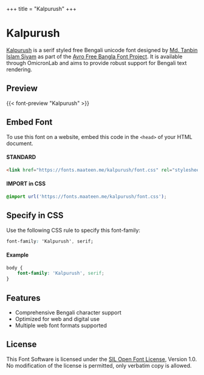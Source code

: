 +++
title = "Kalpurush"
+++

# Kalpurush

[Kalpurush](https://github.com/potasiyam/Kalpurush) is a serif styled free Bengali unicode font designed by [Md. Tanbin Islam Siyam](https://github.com/potasiyam) as part of the [Avro Free Bangla Font Project](http://www.omicronlab.com/). It is available through OmicronLab and aims to provide robust support for Bengali text rendering.

## Preview

{{< font-preview "Kalpurush" >}}

## Embed Font

To use this font on a website, embed this code in the `<head>` of your HTML document.

#### STANDARD

```html
<link href="https://fonts.maateen.me/kalpurush/font.css" rel="stylesheet">
```

#### IMPORT in CSS

```css
@import url('https://fonts.maateen.me/kalpurush/font.css');
```

## Specify in CSS

Use the following CSS rule to specify this font-family:

```css
font-family: 'Kalpurush', serif;
```

#### Example

```css
body {
    font-family: 'Kalpurush', serif;
}
```

## Features
- Comprehensive Bengali character support
- Optimized for web and digital use
- Multiple web font formats supported

## License
This Font Software is licensed under the [SIL Open Font License](https://openfontlicense.org/open-font-license-official-text/), Version 1.0. No modification of the license is permitted, only verbatim copy is allowed.